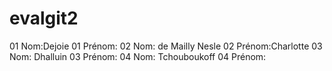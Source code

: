 # evalgit2

01 Nom:Dejoie
01 Prénom:
02 Nom: de Mailly Nesle
02 Prénom:Charlotte
03 Nom: Dhalluin
03 Prénom:
04 Nom: Tchouboukoff
04 Prénom:
